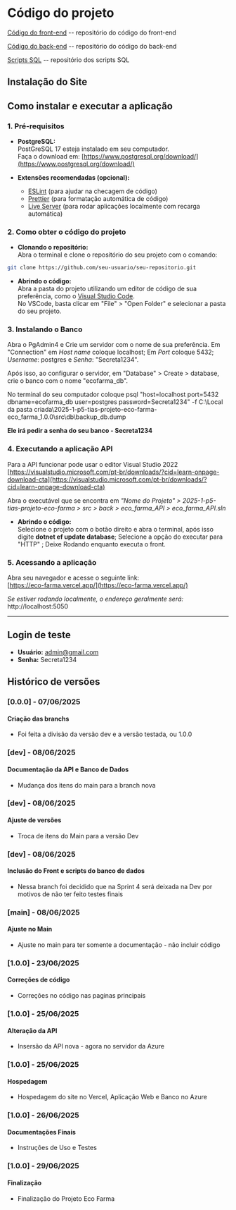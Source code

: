 # Código do projeto



[Código do front-end](../src/front) -- repositório do código do front-end

[Código do back-end](../src/back)  -- repositório do código do back-end

[Scripts SQL](../src/db)  -- repositório dos scripts SQL


## Instalação do Site

## Como instalar e executar a aplicação

### 1. Pré-requisitos

- **PostgreSQL:**  
PostGreSQL 17 esteja instalado em seu computador.  
Faça o download em: [https://www.postgresql.org/download/](https://www.postgresql.org/download/)

- **Extensões recomendadas (opcional):**  
  - [ESLint](https://marketplace.visualstudio.com/items?itemName=dbaeumer.vscode-eslint) (para ajudar na checagem de código)  
  - [Prettier](https://marketplace.visualstudio.com/items?itemName=esbenp.prettier-vscode) (para formatação automática de código)  
  - [Live Server](https://marketplace.visualstudio.com/items?itemName=ritwickdey.LiveServer) (para rodar aplicações localmente com recarga automática)

### 2. Como obter o código do projeto

- **Clonando o repositório:**  
Abra o terminal e clone o repositório do seu projeto com o comando:  
```bash
git clone https://github.com/seu-usuario/seu-repositorio.git
```

- **Abrindo o código:**  
Abra a pasta do projeto utilizando um editor de código de sua preferência, como o [Visual Studio Code](https://code.visualstudio.com/).  
No VSCode, basta clicar em "File" > "Open Folder" e selecionar a pasta do seu projeto.

### 3. Instalando o Banco

Abra o PgAdmin4 e Crie um servidor com o nome de sua preferência. Em "Connection" em _Host name_ coloque localhost; Em _Port_ coloque 5432; _Username_: postgres e _Senha_: "Secreta1234".

Após isso, ao configurar o servidor, em "Database" > Create > database, crie o banco com o nome "ecofarma_db".

No terminal do seu computador coloque psql "host=localhost port=5432 dbname=ecofarma_db user=postgres password=Secreta1234" -f C:\Local da pasta criada\2025-1-p5-tias-projeto-eco-farma-eco_farma_1.0.0\src\db\backup_db.dump

**Ele irá pedir a senha do seu banco - Secreta1234**

### 4. Executando a aplicação API

Para a API funcionar pode usar o editor Visual Studio 2022 [https://visualstudio.microsoft.com/pt-br/downloads/?cid=learn-onpage-download-cta](https://visualstudio.microsoft.com/pt-br/downloads/?cid=learn-onpage-download-cta)

Abra o executável que se encontra em _"Nome do Projeto" > 2025-1-p5-tias-projeto-eco-farma > src > back > eco_farma_API > eco_farma_API.sln_

- **Abrindo o código:**  
Selecione o projeto com o botão direito e abra o terminal, após isso digite **dotnet ef update database**;
Selecione a opção do executar para "HTTP" ;
Deixe Rodando enquanto executa o front.

### 5. Acessando a aplicação

Abra seu navegador e acesse o seguinte link:  
[https://eco-farma.vercel.app/](https://eco-farma.vercel.app/)

*Se estiver rodando localmente, o endereço geralmente será:*  
http://localhost:5050

---

## Login de teste

- **Usuário:** admin@gmail.com
- **Senha:** Secreta1234



## Histórico de versões

### [0.0.0] - 07/06/2025
#### Criação das branchs
- Foi feita a divisão da versão dev e a versão testada, ou 1.0.0
  
### [dev] - 08/06/2025
#### Documentação da API e Banco de Dados
- Mudança dos itens do main para a branch nova

### [dev] - 08/06/2025
#### Ajuste de versões
- Troca de itens do Main para a versão Dev

### [dev] - 08/06/2025
#### Inclusão do Front e scripts do banco de dados
- Nessa branch foi decidido que na Sprint 4 será deixada na Dev por motivos de não ter feito testes finais

### [main] - 08/06/2025
#### Ajuste no Main 
- Ajuste no main para ter somente a documentação - não incluir código

### [1.0.0] - 23/06/2025
#### Correções de código
- Correções no código nas paginas principais

### [1.0.0] - 25/06/2025
#### Alteração da API 
- Insersão da API nova - agora no servidor da Azure
 
### [1.0.0] - 25/06/2025
#### Hospedagem
- Hospedagem do site no Vercel, Aplicação Web e Banco no Azure

### [1.0.0] - 26/06/2025
#### Documentações Finais
- Instruções de Uso e Testes

### [1.0.0] - 29/06/2025
#### Finalização
- Finalização do Projeto Eco Farma

